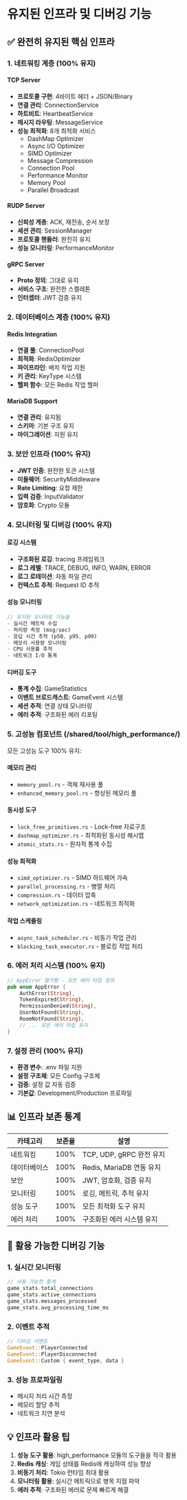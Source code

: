 # 유지된 인프라 및 디버깅 기능

## ✅ 완전히 유지된 핵심 인프라

### 1. 네트워킹 계층 (100% 유지)

#### TCP Server
- **프로토콜 구현**: 4바이트 헤더 + JSON/Binary
- **연결 관리**: ConnectionService
- **하트비트**: HeartbeatService
- **메시지 라우팅**: MessageService
- **성능 최적화**: 8개 최적화 서비스
  - DashMap Optimizer
  - Async I/O Optimizer
  - SIMD Optimizer
  - Message Compression
  - Connection Pool
  - Performance Monitor
  - Memory Pool
  - Parallel Broadcast

#### RUDP Server
- **신뢰성 계층**: ACK, 재전송, 순서 보장
- **세션 관리**: SessionManager
- **프로토콜 핸들러**: 완전히 유지
- **성능 모니터링**: PerformanceMonitor

#### gRPC Server
- **Proto 정의**: 그대로 유지
- **서비스 구조**: 완전한 스켈레톤
- **인터셉터**: JWT 검증 유지

### 2. 데이터베이스 계층 (100% 유지)

#### Redis Integration
- **연결 풀**: ConnectionPool
- **최적화**: RedisOptimizer
- **파이프라인**: 배치 작업 지원
- **키 관리**: KeyType 시스템
- **헬퍼 함수**: 모든 Redis 작업 헬퍼

#### MariaDB Support
- **연결 관리**: 유지됨
- **스키마**: 기본 구조 유지
- **마이그레이션**: 지원 유지

### 3. 보안 인프라 (100% 유지)

- **JWT 인증**: 완전한 토큰 시스템
- **미들웨어**: SecurityMiddleware
- **Rate Limiting**: 요청 제한
- **입력 검증**: InputValidator
- **암호화**: Crypto 모듈

### 4. 모니터링 및 디버깅 (100% 유지)

#### 로깅 시스템
- **구조화된 로깅**: tracing 프레임워크
- **로그 레벨**: TRACE, DEBUG, INFO, WARN, ERROR
- **로그 로테이션**: 자동 파일 관리
- **컨텍스트 추적**: Request ID 추적

#### 성능 모니터링
```rust
// 유지된 모니터링 기능들
- 실시간 메트릭 수집
- 처리량 측정 (msg/sec)
- 응답 시간 추적 (p50, p95, p99)
- 메모리 사용량 모니터링
- CPU 사용률 추적
- 네트워크 I/O 통계
```

#### 디버깅 도구
- **통계 수집**: GameStatistics
- **이벤트 브로드캐스트**: GameEvent 시스템
- **세션 추적**: 연결 상태 모니터링
- **에러 추적**: 구조화된 에러 리포팅

### 5. 고성능 컴포넌트 (/shared/tool/high_performance/)

모든 고성능 도구 100% 유지:

#### 메모리 관리
- `memory_pool.rs` - 객체 재사용 풀
- `enhanced_memory_pool.rs` - 향상된 메모리 풀

#### 동시성 도구
- `lock_free_primitives.rs` - Lock-free 자료구조
- `dashmap_optimizer.rs` - 최적화된 동시성 해시맵
- `atomic_stats.rs` - 원자적 통계 수집

#### 성능 최적화
- `simd_optimizer.rs` - SIMD 하드웨어 가속
- `parallel_processing.rs` - 병렬 처리
- `compression.rs` - 데이터 압축
- `network_optimization.rs` - 네트워크 최적화

#### 작업 스케줄링
- `async_task_scheduler.rs` - 비동기 작업 관리
- `blocking_task_executor.rs` - 블로킹 작업 처리

### 6. 에러 처리 시스템 (100% 유지)

```rust
// AppError 열거형 - 모든 에러 타입 정의
pub enum AppError {
    AuthError(String),
    TokenExpired(String),
    PermissionDenied(String),
    UserNotFound(String),
    RoomNotFound(String),
    // ... 모든 에러 타입 유지
}
```

### 7. 설정 관리 (100% 유지)

- **환경 변수**: .env 파일 지원
- **설정 구조체**: 모든 Config 구조체
- **검증**: 설정 값 자동 검증
- **기본값**: Development/Production 프로파일

## 📊 인프라 보존 통계

| 카테고리 | 보존율 | 설명 |
|----------|--------|------|
| 네트워킹 | 100% | TCP, UDP, gRPC 완전 유지 |
| 데이터베이스 | 100% | Redis, MariaDB 연동 유지 |
| 보안 | 100% | JWT, 암호화, 검증 유지 |
| 모니터링 | 100% | 로깅, 메트릭, 추적 유지 |
| 성능 도구 | 100% | 모든 최적화 도구 유지 |
| 에러 처리 | 100% | 구조화된 에러 시스템 유지 |

## 🎯 활용 가능한 디버깅 기능

### 1. 실시간 모니터링
```rust
// 사용 가능한 통계
game_stats.total_connections
game_stats.active_connections  
game_stats.messages_processed
game_stats.avg_processing_time_ms
```

### 2. 이벤트 추적
```rust
// 디버깅 이벤트
GameEvent::PlayerConnected
GameEvent::PlayerDisconnected
GameEvent::Custom { event_type, data }
```

### 3. 성능 프로파일링
- 메시지 처리 시간 측정
- 메모리 할당 추적
- 네트워크 지연 분석

## 💡 인프라 활용 팁

1. **성능 도구 활용**: high_performance 모듈의 도구들을 적극 활용
2. **Redis 캐싱**: 게임 상태를 Redis에 캐싱하여 성능 향상
3. **비동기 처리**: Tokio 런타임 최대 활용
4. **모니터링 활용**: 실시간 메트릭으로 병목 지점 파악
5. **에러 추적**: 구조화된 에러로 문제 빠르게 해결